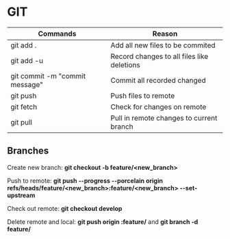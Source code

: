 GIT
==============

| Commands | Reason | 
| --- | --- |
| git add . | Add all new files to be commited | 
| git add -u | Record changes to all files like deletions |
| git commit -m "commit message" | Commit all recorded changed |
| git push | Push files to remote |
| git fetch | Check for changes on remote |
| git pull | Pull in remote changes to current branch |

## Branches

Create new branch: **git checkout -b feature/<new_branch>** 

Push to remote: **git push --progress --porcelain origin refs/heads/feature/<new_branch>:feature/<new_branch> --set-upstream**

Check out remote: **git checkout develop**

Delete remote and local: **git push origin :feature/<branch>** and **git branch -d feature/<branch>**
